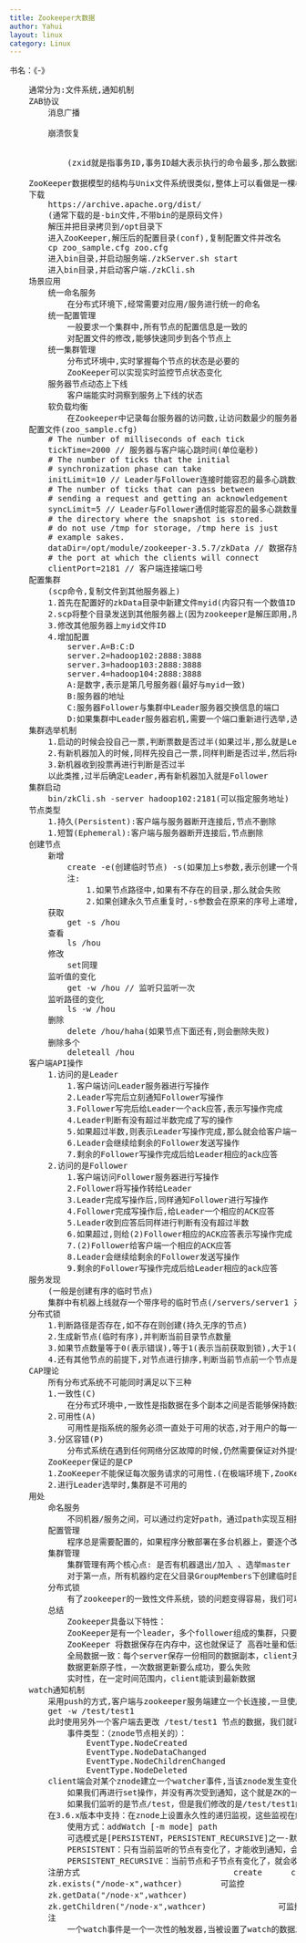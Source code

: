 ```yaml
---
title: Zookeeper大数据
author: Yahui
layout: linux
category: Linux
---
```


书名：《-》

<pre style="text-align: left;">
	通常分为:文件系统,通知机制
	ZAB协议
		消息广播
			<span class="image featured"><img src="{{ 'assets/images/other/ZookeeperZab.jpg' | relative_url }}" alt="" /></span>
		崩溃恢复
			<span class="image featured"><img src="{{ 'assets/images/other/ZookeeperZabDown.jpg' | relative_url }}" alt="" /></span>
			<span class="image featured"><img src="{{ 'assets/images/other/ZookeeperZabChoose.jpg' | relative_url }}" alt="" /></span>
			(zxid就是指事务ID,事务ID越大表示执行的命令最多,那么数据就最全)
			<span class="image featured"><img src="{{ 'assets/images/other/ZookeeperZabReset.jpg' | relative_url }}" alt="" /></span>
	ZooKeeper数据模型的结构与Unix文件系统很类似,整体上可以看做是一棵树,每个节点称作一个ZNode,每个ZNode默认能够存储1M的数据,每个ZNode都可以通过路径唯一标识
	下载
		https://archive.apache.org/dist/
		(通常下载的是-bin文件,不带bin的是原码文件)
		解压并把目录拷贝到/opt目录下
		进入ZooKeeper,解压后的配置目录(conf),复制配置文件并改名
		cp zoo_sample.cfg zoo.cfg
		进入bin目录,并启动服务端./zkServer.sh start
		进入bin目录,并启动客户端./zkCli.sh
	场景应用
		统一命名服务
			在分布式环境下,经常需要对应用/服务进行统一的命名
		统一配置管理
			一般要求一个集群中,所有节点的配置信息是一致的
			对配置文件的修改,能够快速同步到各个节点上
		统一集群管理
			分布式环境中,实时掌握每个节点的状态是必要的
			ZooKeeper可以实现实时监控节点状态变化
		服务器节点动态上下线
			客户端能实时洞察到服务上下线的状态
		软负载均衡
			在Zookeeper中记录每台服务器的访问数,让访问数最少的服务器去处理最新的客户端请求
	配置文件(zoo_sample.cfg)
		# The number of milliseconds of each tick
		tickTime=2000 // 服务器与客户端心跳时间(单位毫秒)
		# The number of ticks that the initial 
		# synchronization phase can take
		initLimit=10 // Leader与Follower连接时能容忍的最多心跳数量(10表示10*2000毫秒,超过这个时间就表示不通)
		# The number of ticks that can pass between 
		# sending a request and getting an acknowledgement
		syncLimit=5 // Leader与Follower通信时能容忍的最多心跳数量(5表示5*2000毫秒,超过这个时间就表示不通)
		# the directory where the snapshot is stored.
		# do not use /tmp for storage, /tmp here is just 
		# example sakes.
		dataDir=/opt/module/zookeeper-3.5.7/zkData // 数据存放目录(首次下载没有这个目录,可手动添加)
		# the port at which the clients will connect
		clientPort=2181 // 客户端连接端口号
	配置集群
		(scp命令,复制文件到其他服务器上)
		1.首先在配置好的zkData目录中新建文件myid(内容只有一个数值ID,表示集群中的机器号)
		2.scp将整个目录发送到其他服务器上(因为zookeeper是解压即用,所以可这么操作)
		3.修改其他服务器上myid文件ID
		4.增加配置
			server.A=B:C:D
			server.2=hadoop102:2888:3888
			server.3=hadoop103:2888:3888
			server.4=hadoop104:2888:3888
			A:是数字,表示是第几号服务器(最好与myid一致)
			B:服务器的地址
			C:服务器Follower与集群中Leader服务器交换信息的端口
			D:如果集群中Leader服务器宕机,需要一个端口重新进行选举,选出一个新的Leader
	集群选举机制
		1.启动的时候会投自己一票,判断票数是否过半(如果过半,那么就是Leader),如果没有过半计入LOOKING状态
		2.有新机器加入的时候,同样先投自己一票,同样判断是否过半,然后将myid发送给其他机器,其他机器发现myid比较大,就会把自己的一票给较大的myid机器
		3.新机器收到投票再进行判断是否过半
		以此类推,过半后确定Leader,再有新机器加入就是Follower
	集群启动
		bin/zkCli.sh -server hadoop102:2181(可以指定服务地址)
	节点类型
		1.持久(Persistent):客户端与服务器断开连接后,节点不删除
		1.短暂(Ephemeral):客户端与服务器断开连接后,节点删除
	创建节点
		新增
			create -e(创建临时节点) -s(如果加上s参数,表示创建一个带序号的节点) /hou(节点名称) "this is is is a test"(节点的值)
			注:
				1.如果节点路径中,如果有不存在的目录,那么就会失败
				2.如果创建永久节点重复时,-s参数会在原来的序号上递增,而不加-s会提示已经存在不能创建
		获取
			get -s /hou
		查看
			ls /hou
		修改
			set同理
		监听值的变化
			get -w /hou // 监听只监听一次
		监听路径的变化
			ls -w /hou
		删除
			delete /hou/haha(如果节点下面还有,则会删除失败)
		删除多个
			deleteall /hou
	客户端API操作
		1.访问的是Leader
			1.客户端访问Leader服务器进行写操作
			2.Leader写完后立刻通知Follower写操作
			3.Follower写完后给Leader一个ack应答,表示写操作完成
			4.Leader判断有没有超过半数完成了写的操作
			5.如果超过半数,则表示Leader写操作完成,那么就会给客户端一个ack机制,表示客户端的写操作完成
			6.Leader会继续给剩余的Follower发送写操作
			7.剩余的Follower写操作完成后给Leader相应的ack应答
		2.访问的是Follower
			1.客户端访问Follower服务器进行写操作
			2.Follower将写操作转给Leader
			3.Leader完成写操作后,同样通知Follower进行写操作
			4.Follower完成写操作后,给Leader一个相应的ACK应答
			5.Leader收到应答后同样进行判断有没有超过半数
			6.如果超过,则给(2)Follower相应的ACK应答表示写操作完成
			7.(2)Follower给客户端一个相应的ACK应答
			8.Leader会继续给剩余的Follower发送写操作
			9.剩余的Follower写操作完成后给Leader相应的ack应答
	服务发现
		(一般是创建有序的临时节点)
		集群中有机器上线就存一个带序号的临时节点(/servers/server1 对应的值:"IP地址:端口号")
	分布式锁
		1.判断路径是否存在,如不存在则创建(持久无序的节点)
		2.生成新节点(临时有序),并判断当前目录节点数量
		3.如果节点数量等于0(表示错误),等于1(表示当前获取到锁),大于1(表示还有其他的在获取节点的锁)
		4.还有其他节点的前提下,对节点进行排序,判断当前节点前一个节点是否存在,如果存在则表示获取锁失败(直到上个节点不存在,则表示之前节点释放锁,当前节点获取到锁)
	CAP理论
		所有分布式系统不可能同时满足以下三种
		1.一致性(C)
			在分布式环境中,一致性是指数据在多个副本之间是否能够保持数据一致的特性,在一致性的需求下,当一个系统在数据一致的状态下执行更新操作后,应该保证系统的数据仍然处于一致的状态
		2.可用性(A)
			可用性是指系统的服务必须一直处于可用的状态,对于用户的每一个操作请求总是能够在有限的时间内返回结果
		3.分区容错(P)
			分布式系统在遇到任何网络分区故障的时候,仍然需要保证对外提供满足一致性和可用性的服务,除非是整个网络环境发生了故障
		ZooKeeper保证的是CP
		1.ZooKeeper不能保证每次服务请求的可用性.(在极端环境下,ZooKeeper可能会丢弃一些请求,消费者程序需要重新请求才能获得结果)
		2.进行Leader选举时,集群是不可用的
	用处
		命名服务
			不同机器/服务之间，可以通过约定好path，通过path实现互相探索发现
		配置管理
			程序总是需要配置的，如果程序分散部署在多台机器上，要逐个改变配置就变的困难。如果把这些配置全部放到zookeeper上去，保存在zookeeper的某个目录节点中，然后所有相关应用程序对这个目录节点进行监听，一旦配置信息发生变化，每个应用程序就会受到zookeeper的通知，然后从zookeeper获取新的配置信息应用到系统中就好。
		集群管理
			集群管理有两个核心点: 是否有机器退出/加入 、选举master
			对于第一点，所有机器约定在父目录GroupMembers下创建临时目录节点，然后监听父目录节点的子节点变化消息。一点有机器挂掉，该机器与zookeeper的连接断开，其所创建的临时目录节点被删除，所有其他机器都收到通知。对于第二点，在第一点的基础上，即在创建临时目录监视，按照加入顺序进行编号，每次选取编号最小的机器作为master就好。
		分布式锁
			有了zookeeper的一致性文件系统，锁的问题变得容易，我们可以讲zookeeper上的一个znode看做一把锁，通过createznode的方式来实现，所有客户端都去创建/distribute_lock节点，最终成功创建的那个客户端也即拥有了这把锁，用完删掉自己创建的distribute_lock节点就释放出锁。
		总结
			Zookeeper具备以下特性：
			ZooKeeper是有一个leader，多个follower组成的集群，只要半数以上节点存活，ZooKeeper 就能正常服务
			ZooKeeper 将数据保存在内存中，这也就保证了 高吞吐量和低延迟，同样由于内存限制了能够存储的容量不太大，此限制也是保持znode中存储的数据量较小的进一步原因
			全局数据一致：每个server保存一份相同的数据副本，client无论连接到哪个server，数据都是一致的 分布式读写，更新请求转发，由leader实施更新请求顺序进行，来自同一个client的更新请求按其发送顺序依次执行
			数据更新原子性，一次数据更新要么成功，要么失败
			实时性，在一定时间范围内，client能读到最新数据
	watch通知机制
		采用push的方式,客户端与zookeeper服务端建立一个长连接,一旦使用watch监听的变化,就会通过长连接推送给客户端.
		get -w /test/test1
		此时使用另外一个客户端去更改 /test/test1 节点的数据，我们就可以看到原来的客户端自动收到了一个WATCHER 通知。
			事件类型：（znode节点相关的）：
				EventType.NodeCreated
				EventType.NodeDataChanged
				EventType.NodeChildrenChanged
				EventType.NodeDeleted
		client端会对某个znode建立一个watcher事件,当该znode发生变化时,这些client会受到zk的通知,然后client根据znode变化来做出业务上的改变等
			如果我们再进行set操作，并没有再次受到通知，这个就是ZK的一个监听机制决定的：znode更改时，将触发并删除监视，也就是说只能监听一次。
			如果我们监听的是节点/test，但是我们修改的是/test/test1的节点的话，这个是监听不到的。
		在3.6.x版本中支持：在znode上设置永久性的递归监视，这些监视在触发时不会删除，并且会以递归方式触发注册znode以及所有子znode的更改。
			使用方式：addWatch [-m mode] path
			可选模式是[PERSISTENT，PERSISTENT_RECURSIVE]之一-默认为PERSISTENT_RECURSIVE。
			PERSISTENT：只有当前监听的节点有变化了，才能收到通知，会持续的收到每次的通知。
			PERSISTENT_RECURSIVE：当前节点和子节点有变化了，就会收到通知，会持续的收到每次的通知。
		注册方式								create 		childrenchange		change 		deleted
		zk.exists("/node-x",wathcer)		可监控							可监控		可监控
		zk.getData("/node-x",wathcer)										可监控		可监控
		zk.getChildren("/node-x",wathcer)				可监控							可监控
		注
			一个watch事件是一个一次性的触发器,当被设置了watch的数据发生了改变的时候,则服务器将这个改变发送给设置了watch的客户端以便通知他们
</pre>